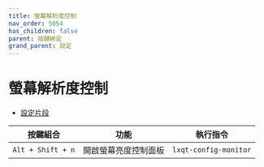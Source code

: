 ```yaml
---
title: 螢幕解析度控制
nav_order: 5054
has_children: false
parent: 按鍵綁定
grand_parent: 設定
---
```



# 螢幕解析度控制

* [設定片段](https://github.com/samwhelp/lubuntu-adjustment/tree/main/prototype/main/lxqt-config/Main/asset/overlay/etc/skel/.config/openbox/helper/share/gen/openbox-gen-rc/Section/Keybind/MonitorBrightness.php#L3-L11)

| 按鍵組合          | 功能             | 執行指令                                    |
| ----------------- | ---------------- | ------------------------------------------- |
| `Alt + Shift + n` | 開啟螢幕亮度控制面板 | `lxqt-config-monitor`                       |
